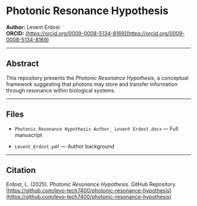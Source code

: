 # Photonic Resonance Hypothesis  
**Author:** Levent Erdost  
**ORCID:** [https://orcid.org/0009-0008-5134-8169](https://orcid.org/0009-0008-5134-8169)  

---

## Abstract  
This repository presents the *Photonic Resonance Hypothesis*, a conceptual framework suggesting that photons may store and transfer information through resonance within biological systems.  

---

## Files  
- `Photonic Resonance Hypothesis Author_ Levent Erdost.docx` — Full manuscript  

- `Levent_Erdost.pdf` — Author background  

---

## Citation  
Erdost, L. (2025). *Photonic Resonance Hypothesis*. GitHub Repository.  
[https://github.com/levo-tech7400/photonic-resonance-hypothesis](https://github.com/levo-tech7400/photonic-resonance-hypothesis)
